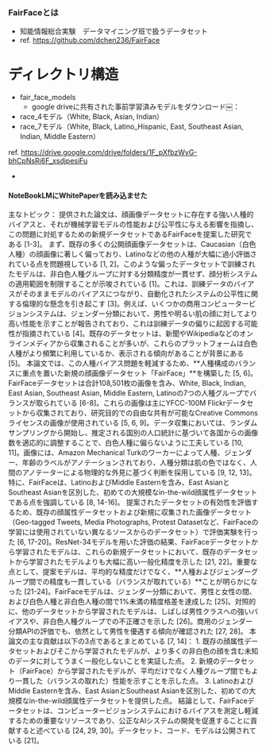 ### FairFaceとは

- 知能情報総合実験　データマイニング班で扱うデータセット
- ref. https://github.com/dchen236/FairFace

# ディレクトリ構造 
- fair_face_models
  - google driveに共有された事前学習済みモデルをダウンロード￼：
- race_4モデル（White, Black, Asian, Indian）
- race_7モデル（White, Black, Latino_Hispanic, East, Southeast Asian, Indian, Middle Eastern）

ref. https://drive.google.com/drive/folders/1F_pXfbzWvG-bhCpNsRj6F_xsdjpesiFu


- 

#### NoteBookLMにWhitePaperを読み込ませた

主なトピック：
提供された論文は、顔画像データセットに存在する強い人種的バイアスと、それが機械学習モデルの性能および公平性に与える影響を指摘し、この問題に対処するための新規データセットであるFairFaceを提案した研究である [1-3]。
まず、既存の多くの公開顔画像データセットは、Caucasian（白色人種）の顔画像に著しく偏っており、Latinoなどの他の人種が大幅に過小評価されている点を問題視している [1, 2]。このような偏ったデータセットで訓練されたモデルは、非白色人種グループに対する分類精度が一貫せず、顔分析システムの適用範囲を制限することが示唆されている [1]。これは、訓練データのバイアスがそのままモデルのバイアスにつながり、自動化されたシステムの公平性に関する倫理的な懸念を引き起こす [3]。例えば、いくつかの商用コンピュータービジョンシステムは、ジェンダー分類において、男性や明るい肌の顔に対してより高い性能を示すことが報告されており、これは訓練データの偏りに起因する可能性が指摘されている [4]。既存のデータセットは、新聞やWikipediaなどのオンラインメディアから収集されることが多いが、これらのプラットフォームは白色人種がより頻繁に利用しているか、表示される傾向があることが背景にある [5]。
本論文では、この人種バイアス問題を軽減するため、**人種構成のバランスに重点を置いた新規の顔画像データセット「FairFace」**を構築した [5, 6]。FairFaceデータセットは合計108,501枚の画像を含み、White, Black, Indian, East Asian, Southeast Asian, Middle Eastern, Latinoの7つの人種グループでバランスが取られている [6-8]。これらの画像は主にYFCC-100M Flickrデータセットから収集されており、研究目的での自由な共有が可能なCreative Commonsライセンスの画像が使用されている [5, 6, 9]。データ収集においては、ランダムサンプリングから開始し、推定される国別の人口統計に基づいて各国からの画像数を適応的に調整することで、白色人種に偏らないように工夫している [10, 11]。画像には、Amazon Mechanical Turkのワーカーによって人種、ジェンダー、年齢のラベルがアノテーションされており、人種分類は肌の色ではなく、人間のアノテーターによる物理的な外見に基づく判断を採用している [9, 12, 13]。特に、FairFaceは、LatinoおよびMiddle Easternを含み、East AsianとSoutheast Asianを区別した、初めての大規模なin-the-wild顔属性データセットである点を強調している [8, 14-16]。
提案されたデータセットの有効性を評価するため、既存の顔属性データセットおよび新規に収集された画像データセット（Geo-tagged Tweets, Media Photographs, Protest Datasetなど、FairFaceの学習には使用されていない異なるソースからのデータセット）で評価実験を行った [6, 17-20]。ResNet-34モデルを用いた評価の結果、FairFaceデータセットから学習されたモデルは、これらの新規データセットにおいて、既存のデータセットから学習されたモデルよりも大幅に高い一般化精度を示した [21, 22]。重要な点として、提案モデルは、平均的な精度だけでなく、**人種およびジェンダーグループ間での精度も一貫している（バランスが取れている）**ことが明らかになった [21-24]。FairFaceモデルは、ジェンダー分類において、男性と女性の間、および白色人種と非白色人種の間で1%未満の精度格差を達成した [25]。対照的に、他のデータセットから学習されたモデルは、しばしば男性クラスへの強いバイアスや、非白色人種グループでの不正確さを示した [26]。商用のジェンダー分類APIの評価でも、依然として男性を優遇する傾向が確認された [27, 28]。
本論文の主な貢献は以下の3点であるとまとめている [7, 14]：
1.
既存の顔属性データセットおよびそこから学習されたモデルが、より多くの非白色の顔を含む未知のデータに対してうまく一般化しないことを実証した点。
2.
新規のデータセット（FairFace）から学習されたモデルが、平均だけでなく人種グループ間でもより一貫した（バランスの取れた）性能を示すことを示した点。
3.
LatinoおよびMiddle Easternを含み、East AsianとSoutheast Asianを区別した、初めての大規模なin-the-wild顔属性データセットを提供した点。
結論として、FairFaceデータセットは、コンピュータービジョンシステムにおけるバイアスを測定し軽減するための重要なリソースであり、公正なAIシステムの開発を促進することに貢献すると述べている [24, 29, 30]。データセット、コード、モデルは公開されている [21]。
